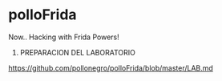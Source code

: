 # polloFrida
Now.. Hacking with Frida Powers!

1. PREPARACION DEL LABORATORIO 

https://github.com/pollonegro/polloFrida/blob/master/LAB.md





